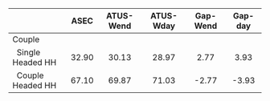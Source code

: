 
|                      |         ASEC |    ATUS-Wend |    ATUS-Wday |     Gap-Wend |      Gap-day |
| -------------------- | :----------: | :----------: | :----------: | :----------: | :----------: |
| Couple               |              |              |              |              |              |
| &nbsp;&nbsp;Single Headed HH |        32.90 |        30.13 |        28.97 |         2.77 |         3.93 |
| &nbsp;&nbsp;Couple Headed HH |        67.10 |        69.87 |        71.03 |        -2.77 |        -3.93 |

